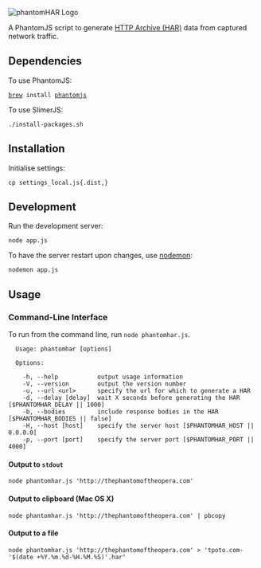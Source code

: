 ![phantomHAR Logo](https://raw.githubusercontent.com/cvan/phantomHAR/master/images/logo.png)

A PhantomJS script to generate
[HTTP Archive (HAR)](https://dvcs.w3.org/hg/webperf/raw-file/tip/specs/HAR/Overview.html)
data from captured network traffic.


## Dependencies

To use PhantomJS:

<code>[brew](http://brew.sh/) install [phantomjs](http://phantomjs.org/)</code>

To use SlimerJS:

    ./install-packages.sh


## Installation

Initialise settings:

    cp settings_local.js{.dist,}


## Development

Run the development server:

    node app.js

To have the server restart upon changes, use [nodemon](https://github.com/remy/nodemon):

    nodemon app.js


## Usage

### Command-Line Interface

To run from the command line, run `node phantomhar.js`.

      Usage: phantomhar [options]

      Options:

        -h, --help           output usage information
        -V, --version        output the version number
        -u, --url <url>      specify the url for which to generate a HAR
        -d, --delay [delay]  wait X seconds before generating the HAR [$PHANTOMHAR_DELAY || 1000]
        -b, --bodies         include response bodies in the HAR [$PHANTOMHAR_BODIES || false]
        -H, --host [host]    specify the server host [$PHANTOMHAR_HOST || 0.0.0.0]
        -p, --port [port]    specify the server port [$PHANTOMHAR_PORT || 4000]


#### Output to `stdout`

    node phantomhar.js 'http://thephantomoftheopera.com'

#### Output to clipboard (Mac OS X)

    node phantomhar.js 'http://thephantomoftheopera.com' | pbcopy

#### Output to a file

    node phantomhar.js 'http://thephantomoftheopera.com' > 'tpoto.com-'$(date +%Y.%m.%d-%H.%M.%S)'.har'
